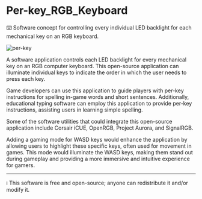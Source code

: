 # Per-key_RGB_Keyboard

⌨️ Software concept for controlling every individual LED backlight for each mechanical key on an RGB keyboard.

![per-key](https://github.com/sourceduty/Per-key_RGB_Keyboard/assets/123030236/58593499-99b0-485a-b271-c84cf7f056a9)

A software application controls each LED backlight for every mechanical key on an RGB computer keyboard. This open-source application can illuminate individual keys to indicate the order in which the user needs to press each key.

Game developers can use this application to guide players with per-key instructions for spelling in-game words and short sentences. Additionally, educational typing software can employ this application to provide per-key instructions, assisting users in learning simple spelling.

Some of the software utilities that could integrate this open-source application include Corsair iCUE, OpenRGB, Project Aurora, and SignalRGB.

Adding a gaming mode for WASD keys would enhance the application by allowing users to highlight these specific keys, often used for movement in games. This mode would illuminate the WASD keys, making them stand out during gameplay and providing a more immersive and intuitive experience for gamers.

***
ℹ️ This software is free and open-source; anyone can redistribute it and/or modify it.
